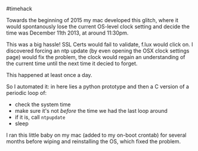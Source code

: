 #timehack

Towards the beginning of 2015 my mac developed this glitch, where it would spontanously lose the current OS-level clock setting and decide the time was December 11th 2013, at around 11:30pm.

This was a big hassle! SSL Certs would fail to validate, f.lux would click on. I discovered forcing an ntp update (by even opening the OSX clock settings page) would fix the problem, the clock would regain an understanding of the current time until the next time it decied to forget.

This happened at least once a day.

So I automated it: in here lies a python prototype and then a C version of a periodic loop of:
- check the system time
- make sure it's not _before_ the time we had the last loop around
- if it is, call `ntpupdate`
- sleep

I ran this little baby on my mac (added to my on-boot crontab) for several months before wiping and reinstalling the OS, which fixed the problem.
